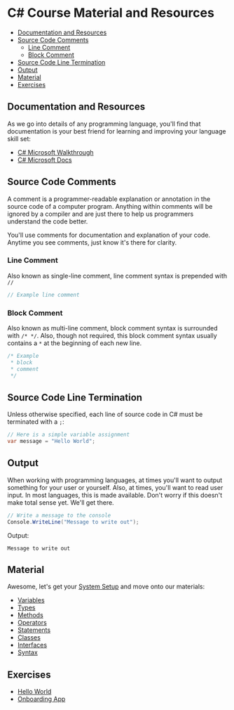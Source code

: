 # C# Course Material and Resources

* [Documentation and Resources](#documentation-and-resources)
* [Source Code Comments](#source-code-comments)
  * [Line Comment](#line-comment)
  * [Block Comment](#block-comment)
* [Source Code Line Termination](#source-code-line-termination)
* [Output](#output)
* [Material](#material)
* [Exercises](#exercises)

## Documentation and Resources

As we go into details of any programming language, you'll find that documentation is your best friend for learning and improving your language skill set:

* [C# Microsoft Walkthrough](https://msdn.microsoft.com/en-us/library/jj153219.aspx)
* [C# Microsoft Docs](https://docs.microsoft.com/en-us/dotnet/csharp/)

## Source Code Comments

A comment is a programmer-readable explanation or annotation in the source code of a computer program. Anything within comments will be ignored by a compiler and are just there to help us programmers understand the code better.

You'll use comments for documentation and explanation of your code. Anytime you see comments, just know it's there for clarity.

### Line Comment

Also known as single-line comment, line comment syntax is prepended with `//`

```cs
// Example line comment
```

### Block Comment

Also known as multi-line comment, block comment syntax is surrounded with `/* */`. Also, though not required, this block comment syntax usually contains a `*` at the beginning of each new line.

```cs
/* Example
 * block
 * comment
 */
```

## Source Code Line Termination

Unless otherwise specified, each line of source code in C# must be terminated with a `;`:

```cs
// Here is a simple variable assignment
var message = "Hello World";
```

## Output

When working with programming languages, at times you'll want to output something for your user or yourself. Also, at times, you'll want to read user input. In most languages, this is made available. Don't worry if this doesn't make total sense yet. We'll get there.

```cs
// Write a message to the console
Console.WriteLine("Message to write out");
```

Output:

```output
Message to write out
```

## Material

Awesome, let's get your [System Setup](system.markdown) and move onto our materials:

* [Variables](variables.markdown)
* [Types](types.markdown)
* [Methods](methods.markdown)
* [Operators](operators.markdown)
* [Statements](statements.markdown)
* [Classes](classes.markdown)
* [Interfaces](interfaces.markdown)
* [Syntax](syntax.markdown)

## Exercises

* [Hello World](exercises/hello-world.markdown)
* [Onboarding App](exercises/onboarding-app.markdown)
